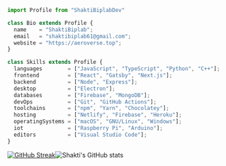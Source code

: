 ```js
import Profile from "ShaktiBiplabDev"

class Bio extends Profile {
  name    = "ShaktiBiplab";
  email   = "shaktibiplab61@gmail.com";
  website = "https://aeroverse.top";
}

class Skills extends Profile {
  languages        = ["JavaScript", "TypeScript", "Python", "C++"];
  frontend         = ["React", "Gatsby", "Next.js"];
  backend          = ["Node", "Express"];
  desktop          = ["Electron"];
  databases        = ["Firebase", "MongoDB"];
  devOps           = ["Git", "GitHub Actions"];
  toolchains       = ["npm", "Yarn", "Chocolatey"];
  hosting          = ["Netlify", "Firebase", "Heroku"];
  operatingSystems = ["macOS", "GNU/Linux", "Windows"];
  iot              = ["Raspberry Pi", "Arduino"];
  editors          = ["Visual Studio Code"];
}
```
<a href="https://git.io/streak-stats"><img src="https://github-readme-streak-stats.herokuapp.com?user=shaktibiplabDev&show_icons=true&theme=highcontrast" alt="GitHub Streak" /></a>![Shakti's GitHub stats](https://github-readme-stats.vercel.app/api?username=shaktibiplabDev&show_icons=true&theme=highcontrast)
